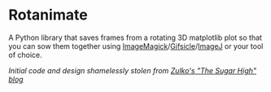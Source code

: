 # Rotanimate
A Python library that saves frames from a rotating 3D matplotlib plot so that you can sow them together using [ImageMagick](https://www.imagemagick.org/script/command-line-processing.php)/[Gifsicle](https://www.lcdf.org/gifsicle/)/[ImageJ](https://imagej.nih.gov/ij/docs/guide/146-8.html) or your tool of choice.

*Initial code and design shamelessly stolen from [Zulko's "The Sugar High" blog](https://zulko.wordpress.com/2012/09/29/animate-your-3d-plots-with-pythons-matplotlib/)*
